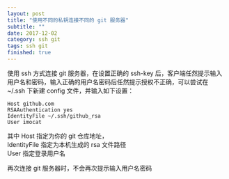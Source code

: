 ```yaml
---
layout: post
title: "使用不同的私钥连接不同的 git 服务器"
subtitle: ""
date: 2017-12-02
category: ssh git
tags: ssh git
finished: true
---
```



使用 ssh 方式连接 git 服务器，在设置正确的 ssh-key 后，客户端任然提示输入用户名和密码，输入正确的用户名密码后任然提示授权不正确，可以尝试在 ~/.ssh 下新建 config 文件，并输入如下设置：

```
Host github.com
RSAAuthentication yes
IdentityFile ~/.ssh/github_rsa
User imocat
```

其中 Host 指定为你的 git 仓库地址，    
IdentityFile 指定为本机生成的 rsa 文件路径  
User 指定登录用户名  


再次连接 git 服务器时，不会再次提示输入用户名密码